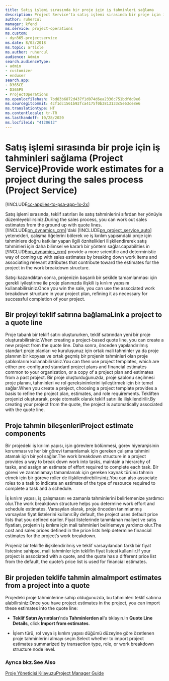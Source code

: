 ```yaml
---
title: Satış işlemi sırasında bir proje için iş tahminleri sağlama
description: Project Service'ta satış işlemi sırasında bir proje için iş tahminleri sağlama
author: ruhercul
manager: kfend
ms.service: project-operations
ms.custom:
- dyn365-projectservice
ms.date: 8/03/2018
ms.topic: article
ms.author: ruhercul
audience: Admin
search.audienceType:
- admin
- customizer
- enduser
search.app:
- D365CE
- D365PS
- ProjectOperations
ms.openlocfilehash: 7bd83b6872d437f1d074d6ea2336c751bdfdd9e6
ms.sourcegitcommit: 4cf1dc1561b92fca4175f0b3813133c5e63ce8e6
ms.translationtype: HT
ms.contentlocale: tr-TR
ms.lasthandoff: 10/28/2020
ms.locfileid: "4120612"
---
```

# <a name="provide-work-estimates-for-a-project-during-the-sales-process-project-service"></a><span data-ttu-id="1af8b-103">Satış işlemi sırasında bir proje için iş tahminleri sağlama (Project Service)</span><span class="sxs-lookup"><span data-stu-id="1af8b-103">Provide work estimates for a project during the sales process (Project Service)</span></span>

[!INCLUDE[cc-applies-to-psa-app-1x-2x](../includes/cc-applies-to-psa-app-1x-2x.md)]

<span data-ttu-id="1af8b-104">Satış işlemi sırasında, teklif satırları ile satış tahminlerini sıfırdan her yönüyle düzenleyebilirsiniz.</span><span class="sxs-lookup"><span data-stu-id="1af8b-104">During the sales process, you can work out sales estimates from the ground up with quote lines.</span></span> [!INCLUDE[pn_dynamics_crm](../includes/pn-dynamics-crm.md)]<span data-ttu-id="1af8b-105">'daki [!INCLUDE[pn_project_service_auto](../includes/pn-project-service-auto.md)] yetenekleri, çalışma öğelerini bölerek ve iş kırılım yapısındaki proje için tahminlere doğru katkılar yapan ilgili öznitelikleri ilişkilendirerek satış tahminleri için daha bilimsel ve kararlı bir yöntem sağlar.</span><span class="sxs-lookup"><span data-stu-id="1af8b-105">capabilities in [!INCLUDE[pn_dynamics_crm](../includes/pn-dynamics-crm.md)] provide a more scientific and deterministic way of coming up with sales estimates by breaking down work items and associating relevant attributes that contribute toward the estimates for the project in the work breakdown structure.</span></span>  
  
 <span data-ttu-id="1af8b-106">Satışı kazandıktan sonra, projenizin başarılı bir şekilde tamamlanması için gerekli iyileştirme ile proje planınızda ilişkili iş kırılım yapısını kullanabilirsiniz.</span><span class="sxs-lookup"><span data-stu-id="1af8b-106">Once you win the sale, you can use the associated work breakdown structure in your project plan, refining it as necessary for successful completion of your project.</span></span>  
  
## <a name="link-a-project-to-a-quote-line"></a><span data-ttu-id="1af8b-107">Bir projeyi teklif satırına bağlama</span><span class="sxs-lookup"><span data-stu-id="1af8b-107">Link a project to a quote line</span></span>  
 <span data-ttu-id="1af8b-108">Proje tabanlı bir teklif satırı oluştururken, teklif satırından yeni bir proje oluşturabilirsiniz.</span><span class="sxs-lookup"><span data-stu-id="1af8b-108">When creating a project-based quote line, you can create a new project from the quote line.</span></span> <span data-ttu-id="1af8b-109">Daha sonra, önceden yapılandırılmış standart proje planları ve kuruluşunuz için ortak mali tahminler ya da proje planının bir kopyası ve ortak geçmiş bir projenin tahminleri olan proje şablonlarını kullanabilirsiniz.</span><span class="sxs-lookup"><span data-stu-id="1af8b-109">You can then use project templates, which are either pre-configured standard project plans and financial estimates common to your organization, or a copy of a project plan and estimates from a past project.</span></span> <span data-ttu-id="1af8b-110">Bir proje oluşturduğunuzda, proje şablonu seçilmesi proje planını, tahminleri ve rol gereksinimlerini iyileştirmek için bir temel sağlar.</span><span class="sxs-lookup"><span data-stu-id="1af8b-110">When you create a project, choosing a project template provides a basis to refine the project plan, estimates, and role requirements.</span></span> <span data-ttu-id="1af8b-111">Tekliften projenizi oluşturarak, proje otomatik olarak teklif satırı ile ilişkilendirilir.</span><span class="sxs-lookup"><span data-stu-id="1af8b-111">By creating your project from the quote, the project is automatically associated with the quote line.</span></span>  
  
## <a name="project-estimate-components"></a><span data-ttu-id="1af8b-112">Proje tahmin bileşenleri</span><span class="sxs-lookup"><span data-stu-id="1af8b-112">Project estimate components</span></span>  
 <span data-ttu-id="1af8b-113">Bir projedeki iş kırılım yapısı, işin görevlere bölünmesi, görev hiyerarşisinin korunması ve her bir görevi tamamlamak için gereken çalışma tahmini atamak için bir yol sağlar.</span><span class="sxs-lookup"><span data-stu-id="1af8b-113">The work breakdown structure in a project provides a way to break down work into tasks, maintain a hierarchy of tasks, and assign an estimate of effort required to complete each task.</span></span> <span data-ttu-id="1af8b-114">Bir görevi ve zamanlamayı tamamlamak için gereken kaynak türünü tahmin etmek için bir göreve roller de ilişkilendirebilirsiniz.</span><span class="sxs-lookup"><span data-stu-id="1af8b-114">You can also associate roles to a task to indicate an estimate of the type of resource required to complete a task and a schedule.</span></span>  
  
 <span data-ttu-id="1af8b-115">İş kırılım yapısı, iş çalışmasını ve zamanla tahminlerini belirlemenize yardımcı olur.</span><span class="sxs-lookup"><span data-stu-id="1af8b-115">The work breakdown structure helps you determine work effort and schedule estimates.</span></span> <span data-ttu-id="1af8b-116">Varsayılan olarak, proje önceden tanımlanmış varsayılan fiyat listelerini kullanır.</span><span class="sxs-lookup"><span data-stu-id="1af8b-116">By default, the project uses default price lists that you defined earlier.</span></span> <span data-ttu-id="1af8b-117">Fiyat listelerinde tanımlanan maliyet ve satış fiyatları, projenin iş kırılımı için mali tahminleri belirlemeye yardımcı olur.</span><span class="sxs-lookup"><span data-stu-id="1af8b-117">The cost and sales prices defined in the price lists help determine financial estimates for the project’s work breakdown.</span></span>  
  
 <span data-ttu-id="1af8b-118">Projeniz bir teklifle ilişkilendirilmiş ve teklif varsayılandan farklı bir fiyat listesine sahipse, mali tahminler için teklifin fiyat listesi kullanılır.</span><span class="sxs-lookup"><span data-stu-id="1af8b-118">If your project is associated with a quote, and the quote has a different price list from the default, the quote’s price list is used for financial estimates.</span></span>  
  
## <a name="import-estimates-from-a-project-into-a-quote"></a><span data-ttu-id="1af8b-119">Bir projeden teklife tahmin alma</span><span class="sxs-lookup"><span data-stu-id="1af8b-119">Import estimates from a project into a quote</span></span>  
 <span data-ttu-id="1af8b-120">Projedeki proje tahminlerine sahip olduğunuzda, bu tahminleri teklif satırına alabilirsiniz:</span><span class="sxs-lookup"><span data-stu-id="1af8b-120">Once you have project estimates in the project, you can import these estimates into the quote line:</span></span>  
  
-   <span data-ttu-id="1af8b-121">**Teklif Satırı Ayrıntıları**'nda **Tahminlerden al**'a tıklayın.</span><span class="sxs-lookup"><span data-stu-id="1af8b-121">In **Quote Line Details**, click **Import from estimates**.</span></span> 

-   <span data-ttu-id="1af8b-122">İşlem türü, rol veya iş kırılım yapısı düğümü düzeyine göre özetlenen proje tahminlerini almayı seçin.</span><span class="sxs-lookup"><span data-stu-id="1af8b-122">Select whether to import project estimates summarized by transaction type, role, or work breakdown structure node level.</span></span>  
  
### <a name="see-also"></a><span data-ttu-id="1af8b-123">Ayrıca bkz.</span><span class="sxs-lookup"><span data-stu-id="1af8b-123">See Also</span></span>  
 [<span data-ttu-id="1af8b-124">Proje Yöneticisi Kılavuzu</span><span class="sxs-lookup"><span data-stu-id="1af8b-124">Project Manager Guide</span></span>](../psa/project-manager-guide.md)
